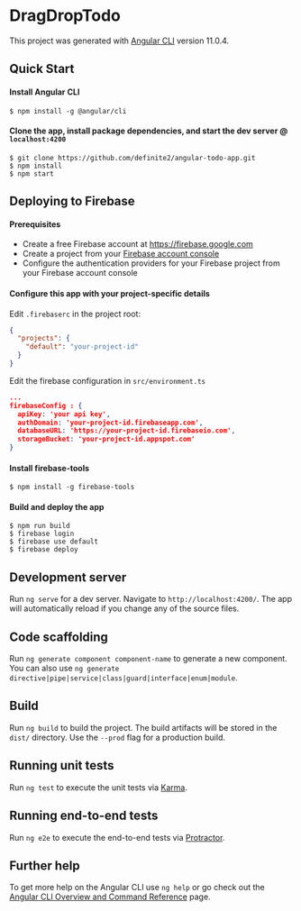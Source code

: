# DragDropTodo

This project was generated with [Angular CLI](https://github.com/angular/angular-cli) version 11.0.4.

Quick Start
-----------

#### Install Angular CLI

```shell
$ npm install -g @angular/cli
```

#### Clone the app, install package dependencies, and start the dev server @ `localhost:4200`

```shell
$ git clone https://github.com/definite2/angular-todo-app.git
$ npm install
$ npm start
```
## Deploying to Firebase
#### Prerequisites
- Create a free Firebase account at https://firebase.google.com
- Create a project from your [Firebase account console](https://console.firebase.google.com)
- Configure the authentication providers for your Firebase project from your Firebase account console

#### Configure this app with your project-specific details

Edit `.firebaserc` in the project root:

```json
{
  "projects": {
    "default": "your-project-id"
  }
}
```

Edit the firebase configuration in `src/environment.ts`

```json
...
firebaseConfig : {
  apiKey: 'your api key',
  authDomain: 'your-project-id.firebaseapp.com',
  databaseURL: 'https://your-project-id.firebaseio.com',
  storageBucket: 'your-project-id.appspot.com'
}
```

#### Install firebase-tools
```shell
$ npm install -g firebase-tools
```

#### Build and deploy the app
```shell
$ npm run build
$ firebase login
$ firebase use default
$ firebase deploy
```



## Development server

Run `ng serve` for a dev server. Navigate to `http://localhost:4200/`. The app will automatically reload if you change any of the source files.

## Code scaffolding

Run `ng generate component component-name` to generate a new component. You can also use `ng generate directive|pipe|service|class|guard|interface|enum|module`.

## Build

Run `ng build` to build the project. The build artifacts will be stored in the `dist/` directory. Use the `--prod` flag for a production build.

## Running unit tests

Run `ng test` to execute the unit tests via [Karma](https://karma-runner.github.io).

## Running end-to-end tests

Run `ng e2e` to execute the end-to-end tests via [Protractor](http://www.protractortest.org/).

## Further help

To get more help on the Angular CLI use `ng help` or go check out the [Angular CLI Overview and Command Reference](https://angular.io/cli) page.
